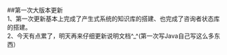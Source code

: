 ##第一次大版本更新  
1、第一次更新基本上完成了产生式系统的知识库的搭建、也完成了咨询者状态库的搭建。  
2、今天有点累了，明天再来仔细更新说明文档^_^(第一次写Java自己写这么多东西）  
